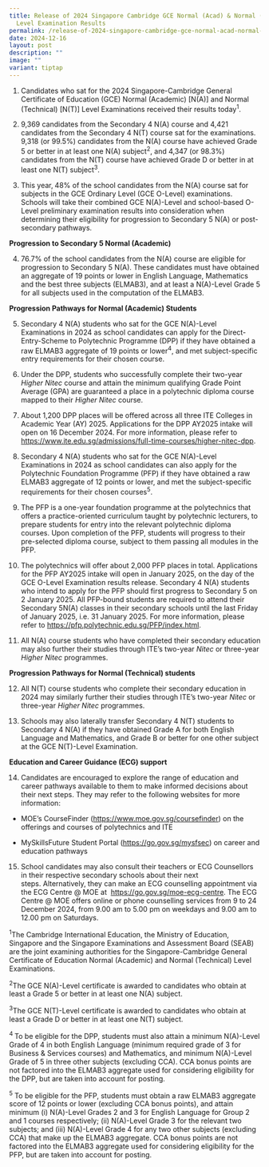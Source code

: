 ```yaml
---
title: Release of 2024 Singapore Cambridge GCE Normal (Acad) & Normal (Tech)
  Level Examination Results
permalink: /release-of-2024-singapore-cambridge-gce-normal-acad-normal-tech-level-exam-results/
date: 2024-12-16
layout: post
description: ""
image: ""
variant: tiptap
---
```

<ol data-tight="true" class="tight">
<li>
<p>Candidates who sat for the 2024 Singapore-Cambridge General Certificate
of Education (GCE) Normal (Academic) [N(A)] and Normal (Technical) [N(T)]
Level Examinations received their results today<sup>1</sup>.</p>
<p></p>
</li>
<li>
<p>9,369 candidates from the Secondary 4 N(A) course and 4,421 candidates
from the Secondary 4 N(T) course sat for the examinations. 9,318 (or 99.5%)
candidates from the N(A) course have achieved Grade 5 or better in at least
one N(A) subject<sup>2</sup>, and 4,347 (or 98.3%) candidates from the
N(T) course have achieved Grade D or better in at least one N(T) subject<sup>3</sup>.</p>
<p></p>
</li>
<li>
<p>This year,<strong> </strong>48% of the school candidates from the N(A)
course sat for subjects in the GCE Ordinary Level (GCE O-Level) examinations.
Schools will take their combined GCE N(A)-Level and school-based O-Level
preliminary examination results into consideration when determining their
eligibility for progression to Secondary 5 N(A) or post-secondary pathways.&nbsp;</p>
</li>
</ol>
<p><strong>Progression to Secondary 5 Normal (Academic)</strong>
</p>
<ol start="4" data-tight="true" class="tight">
<li>
<p>76.7% of the school candidates from the N(A) course are eligible for progression
to Secondary 5 N(A). These candidates must have obtained an aggregate of
19 points or lower in English Language, Mathematics and the best three
subjects (ELMAB3), and at least a N(A)-Level Grade 5 for all subjects used
in the computation of the ELMAB3.&nbsp;&nbsp;</p>
</li>
</ol>
<p><strong>Progression Pathways for Normal (Academic) Students</strong>
</p>
<ol start="5" data-tight="true" class="tight">
<li>
<p>Secondary 4 N(A) students who sat for the GCE N(A)-Level Examinations
in 2024 as school candidates can apply for the Direct-Entry-Scheme to Polytechnic
Programme (DPP) if they have obtained a raw ELMAB3 aggregate of 19 points
or lower<sup>4</sup>, and met subject-specific entry requirements for their
chosen course.&nbsp;</p>
<p></p>
</li>
<li>
<p>Under the DPP, students who successfully complete their two-year <em>Higher Nitec </em>course
and attain the minimum qualifying Grade Point Average (GPA) are guaranteed
a place in a polytechnic diploma course mapped to their <em>Higher Nitec </em>course.</p>
<p></p>
</li>
<li>
<p>About 1,200 DPP places will be offered across all three ITE Colleges in
Academic Year (AY) 2025. Applications for the DPP AY2025 intake will open
on 16 December 2024. For more information, please refer to <a href="https://www.ite.edu.sg/admissions/full-time-courses/higher-nitec-dpp" rel="noopener nofollow" target="_blank">https://www.ite.edu.sg/admissions/full-time-courses/higher-nitec-dpp</a>.</p>
<p></p>
</li>
<li>
<p>Secondary 4 N(A) students who sat for the GCE N(A)-Level Examinations
in 2024 as school candidates can also apply for the Polytechnic Foundation
Programme (PFP) if they have obtained a raw ELMAB3 aggregate of 12 points
or lower, and met the subject-specific requirements for their chosen courses<sup>5</sup>.</p>
<p></p>
</li>
<li>
<p>The PFP is a one-year foundation programme at the polytechnics that offers
a practice-oriented curriculum taught by polytechnic lecturers, to prepare
students for entry into the relevant polytechnic diploma courses. Upon
completion of the PFP, students will progress to their pre-selected diploma
course, subject to them passing all modules in the PFP.</p>
<p></p>
</li>
<li>
<p>The polytechnics will offer about 2,000 PFP places in total. Applications
for the PFP AY2025 intake will open in January 2025, on the day of the
GCE O-Level Examination results release. Secondary 4 N(A) students who
intend to apply for the PFP should first progress to Secondary 5 on 2 January
2025. All PFP-bound students are required to attend their Secondary 5N(A)
classes in their secondary schools until the last Friday of January 2025,
i.e. 31 January 2025. For more information, please refer to <a href="https://pfp.polytechnic.edu.sg/PFP/index.html" rel="noopener nofollow" target="_blank">https://pfp.polytechnic.edu.sg/PFP/index.html</a>.</p>
<p></p>
</li>
<li>
<p>All N(A) course students who have completed their secondary education
may also further their studies through ITE’s two-year <em>Nitec</em> or three-year <em>Higher Nitec</em> programmes.</p>
</li>
</ol>
<p><strong>Progression Pathways for Normal (Technical) students</strong>
</p>
<ol start="12" data-tight="true" class="tight">
<li>
<p>All N(T) course students who complete their secondary education in 2024
may similarly further their studies through ITE’s two-year <em>Nitec</em> or
three-year <em>Higher Nitec</em> programmes.</p>
<p></p>
</li>
<li>
<p>Schools may also laterally transfer Secondary 4 N(T) students to Secondary
4 N(A) if they have obtained Grade A for both English Language and Mathematics,
and Grade B or better for one other subject at the GCE N(T)-Level Examination.</p>
</li>
</ol>
<p><strong>Education and Career Guidance (ECG) support</strong>
</p>
<ol start="14" data-tight="true" class="tight">
<li>
<p>Candidates are encouraged to explore the range of education and career
pathways available to them to make informed decisions about their next
steps. They may refer to the following websites for more information:</p>
</li>
</ol>
<ul data-tight="true" class="tight">
<li>
<p>MOE’s CourseFinder (<a href="https://www.moe.gov.sg/coursefinder" rel="noopener nofollow" target="_blank">https://www.moe.gov.sg/coursefinder</a>)
on the offerings and courses of polytechnics and ITE</p>
</li>
<li>
<p>MySkillsFuture Student Portal (<a href="https://go.gov.sg/mysfsec" rel="noopener nofollow" target="_blank">https://go.gov.sg/mysfsec</a>) on career
and education pathways</p>
</li>
</ul>
<ol start="15" data-tight="true" class="tight">
<li>
<p>School candidates may also consult their teachers or ECG Counsellors in
their respective secondary schools about their next steps.&nbsp;Alternatively,
they can make an ECG counselling appointment via the ECG Centre @ MOE at&nbsp;
<a href="https://go.gov.sg/moe-ecg-centre" rel="noopener nofollow" target="_blank">https://go.gov.sg/moe-ecg-centre</a>. The ECG Centre @ MOE offers online
or phone counselling services from 9 to 24 December 2024, from 9.00 am
to 5.00 pm on weekdays and 9.00 am to 12.00 pm on Saturdays.</p>
<p></p>
</li>
</ol>
<p><sup>1</sup>The Cambridge International Education, the Ministry of Education,
Singapore and the Singapore Examinations and Assessment Board (SEAB) are
the joint examining authorities for the Singapore-Cambridge General Certificate
of Education Normal (Academic) and Normal (Technical) Level Examinations.</p>
<p><sup>2</sup>The GCE N(A)-Level certificate is awarded to candidates who
obtain at least a Grade 5 or better in at least one N(A) subject.</p>
<p><sup>3</sup>The GCE N(T)-Level certificate is awarded to candidates who
obtain at least a Grade D or better in at least one N(T) subject.</p>
<p><sup>4 </sup>To be eligible for the DPP, students must also attain a minimum
N(A)-Level Grade of 4 in both English Language (minimum required grade
of 3 for Business &amp; Services courses) and Mathematics, and minimum
N(A)-Level Grade of 5 in three other subjects (excluding CCA). CCA bonus
points are not factored into the ELMAB3 aggregate used for considering
eligibility for the DPP, but are taken into account for posting.</p>
<p><sup>5</sup> To be eligible for the PFP, students must obtain a raw ELMAB3
aggregate score of 12 points or lower (excluding CCA bonus points), and
attain minimum (i) N(A)-Level Grades 2 and 3 for English Language for Group
2 and 1 courses respectively; (ii) N(A)-Level Grade 3 for the relevant
two subjects; and (iii) N(A)-Level Grade 4 for any two other subjects (excluding
CCA) that make up the ELMAB3 aggregate. CCA bonus points are not factored
into the ELMAB3 aggregate used for considering eligibility for the PFP,
but are taken into account for posting.</p>